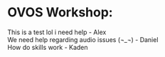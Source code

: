 # OVOS Workshop: 
This is a test lol i need help - Alex  
We need help regarding audio issues (¬_¬) - Daniel  
How do skills work - Kaden
